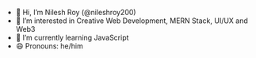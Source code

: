 - 👋 Hi, I’m Nilesh Roy (@nileshroy200)
- 👀 I’m interested in Creative Web Development, MERN Stack, UI/UX and Web3
- 🌱 I’m currently learning JavaScript
- 😄 Pronouns: he/him


<!---
- 💞️ I’m looking to collaborate on ...
- 📫 How to reach me ...
- ⚡ Fun fact: ...
nileshroy200/nileshroy200 is a ✨ special ✨ repository because its `README.md` (this file) appears on your GitHub profile.
You can click the Preview link to take a look at your changes.
--->
